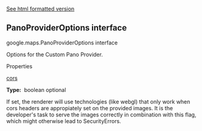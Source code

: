 [See html formatted version](https://huasofoundries.github.io/google-maps-documentation/PanoProviderOptions.html)


PanoProviderOptions interface
-----------------------------

google.maps.PanoProviderOptions interface

Options for the Custom Pano Provider.

Properties

[cors](#PanoProviderOptions.cors)

**Type:**  boolean optional

If set, the renderer will use technologies (like webgl) that only work when cors headers are appropiately set on the provided images. It is the developer's task to serve the images correctly in combination with this flag, which might otherwise lead to SecurityErrors.
